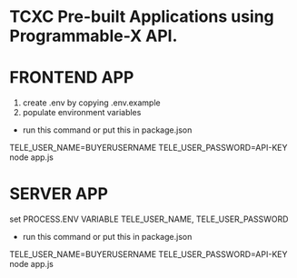 # TCXC Pre-built Applications using Programmable-X API.



# FRONTEND APP

1. create .env by copying .env.example 
2. populate environment variables


* run this command or put this in package.json

TELE_USER_NAME=BUYERUSERNAME TELE_USER_PASSWORD=API-KEY node app.js




# SERVER APP
  set PROCESS.ENV VARIABLE
    TELE_USER_NAME, TELE_USER_PASSWORD

* run this command or put this in package.json

TELE_USER_NAME=BUYERUSERNAME TELE_USER_PASSWORD=API-KEY node app.js

